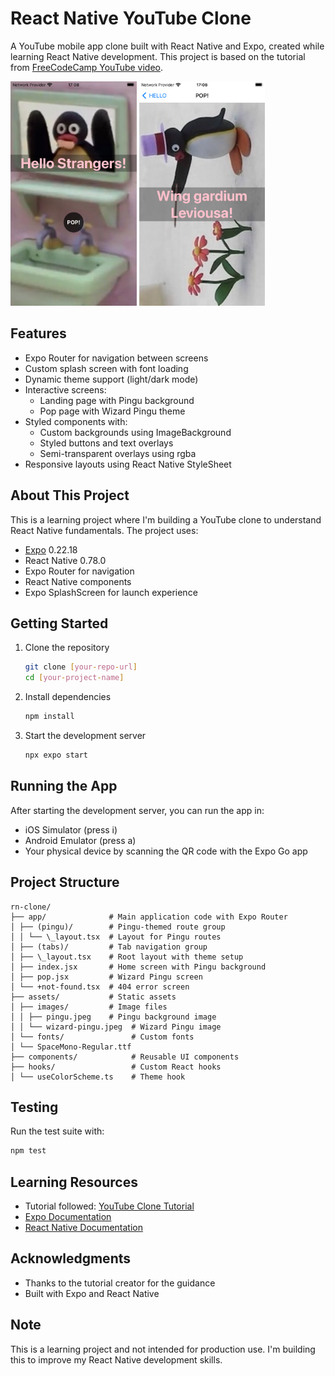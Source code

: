 # React Native YouTube Clone

A YouTube mobile app clone built with React Native and Expo, created while learning React Native development. This project is based on the tutorial from [FreeCodeCamp YouTube video](https://www.youtube.com/watch?v=sm5Y7Vtuihg).

<img src="./assets/images/simulator_screenshot_main.png" style="width: 40%;" alt="Main Screen">
<img src="./assets/images/simulator_screenshot_pop.png" style="width: 40%;" alt="Pop Screen">

## Features

- Expo Router for navigation between screens
- Custom splash screen with font loading
- Dynamic theme support (light/dark mode)
- Interactive screens:
  - Landing page with Pingu background
  - Pop page with Wizard Pingu theme
- Styled components with:
  - Custom backgrounds using ImageBackground
  - Styled buttons and text overlays
  - Semi-transparent overlays using rgba
- Responsive layouts using React Native StyleSheet

## About This Project

This is a learning project where I'm building a YouTube clone to understand React Native fundamentals. The project uses:

- [Expo](https://expo.dev) 0.22.18
- React Native 0.78.0
- Expo Router for navigation
- React Native components
- Expo SplashScreen for launch experience

## Getting Started

1. Clone the repository

   ```bash
   git clone [your-repo-url]
   cd [your-project-name]
   ```

2. Install dependencies

   ```bash
   npm install
   ```

3. Start the development server
   ```bash
   npx expo start
   ```

## Running the App

After starting the development server, you can run the app in:

- iOS Simulator (press i)
- Android Emulator (press a)
- Your physical device by scanning the QR code with the Expo Go app

## Project Structure

```
rn-clone/
├── app/              # Main application code with Expo Router
│ ├── (pingu)/        # Pingu-themed route group
│ │ └── \_layout.tsx  # Layout for Pingu routes
│ ├── (tabs)/         # Tab navigation group
│ ├── \_layout.tsx    # Root layout with theme setup
│ ├── index.jsx       # Home screen with Pingu background
│ ├── pop.jsx         # Wizard Pingu screen
│ └── +not-found.tsx  # 404 error screen
├── assets/           # Static assets
│ ├── images/         # Image files
│ │ ├── pingu.jpeg    # Pingu background image
│ │ └── wizard-pingu.jpeg  # Wizard Pingu image
│ └── fonts/               # Custom fonts
│ └── SpaceMono-Regular.ttf
├── components/            # Reusable UI components
├── hooks/                 # Custom React hooks
│ └── useColorScheme.ts    # Theme hook
```

## Testing

Run the test suite with:

```bash
npm test
```

## Learning Resources

- Tutorial followed: [YouTube Clone Tutorial](https://www.youtube.com/watch?v=sm5Y7Vtuihg)
- [Expo Documentation](https://docs.expo.dev/)
- [React Native Documentation](https://reactnative.dev/)

## Acknowledgments

- Thanks to the tutorial creator for the guidance
- Built with Expo and React Native

## Note

This is a learning project and not intended for production use. I'm building this to improve my React Native development skills.
